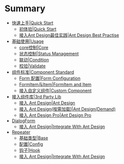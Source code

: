 # Summary

* [快速上手|Quick Start]()
   * [初体验|Quick Start](docs/easy/easy.md)
   * [接入Ant Design最佳实践|Ant Design Best Practise](docs/easy/best-practise-antd.md)
* [基础使用|Usage]()
   * [core控制|Core](docs/basic/core.md)
   * [状态控制|Status Management](docs/basic/status.md)
   * [联动|Condition](docs/basic/relation.md)
   * [校验|Validate](docs/basic/validation.md)
* [组件标准|Component Standard]()
   * [Form 配置|Form Configuration](docs/component/form.md)
   * [FormItem与Item|FormItem and Item](docs/component/item.md)
   * [接入自定义组件|Custom Component](docs/component/custom.md)
* [接入组件库|3rd Party Lib]()
   * [接入 Ant Design|Ant Design](docs/advanced/antd.md)
   * [接入 Ant Design(按需加载)|Ant Design(Demand)](docs/advanced/antd-demand.md)
   * [接入 Ant Design Pro|Ant Design Pro](docs/advanced/antd-pro-demand.md)
* [DialogForm]()
   * [接入 Ant Design|Integrate With Ant Design](docs/dialog/antd.md)
* [Repeater]()
   * [基础类型|Base](docs/repeater/base.md)
   * [配置|Config](docs/repeater/config.md)
   * [钩子|Hook](docs/repeater/asyncHandler.md)
   * [接入 Ant Design|Integrate With Ant Design](docs/repeater/antd.md)
